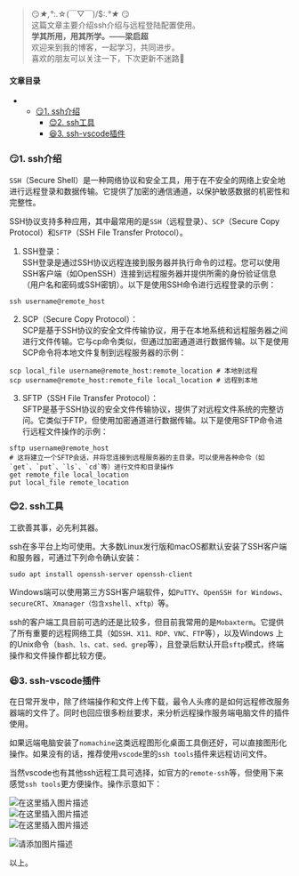 







> 
> 😏*★,°*:.☆(￣▽￣)/$:*.°★* 😏  
>  这篇文章主要介绍ssh介绍与远程登陆配置使用。  
>  **学其所用，用其所学。——梁启超**  
>  欢迎来到我的博客，一起学习，共同进步。  
>  喜欢的朋友可以关注一下，下次更新不迷路🥞
> 
> 
> 




#### 文章目录


* + [:smirk:1. ssh介绍](#smirk1_ssh_7)
	+ [:blush:2. ssh工具](#blush2_ssh_35)
	+ [:satisfied:3. ssh-vscode插件](#satisfied3_sshvscode_46)




### 😏1. ssh介绍


`SSH`（Secure Shell）是一种网络协议和安全工具，用于在不安全的网络上安全地进行远程登录和数据传输。它提供了加密的通信通道，以保护敏感数据的机密性和完整性。


SSH协议支持多种应用，其中最常用的是`SSH`（远程登录）、`SCP`（Secure Copy Protocol）和`SFTP`（SSH File Transfer Protocol）。


1. SSH登录：  
 SSH登录是通过SSH协议远程连接到服务器并执行命令的过程。您可以使用SSH客户端（如OpenSSH）连接到远程服务器并提供所需的身份验证信息（用户名和密码或SSH密钥）。以下是使用SSH命令进行远程登录的示例：



```
ssh username@remote_host

```

2. SCP（Secure Copy Protocol）：  
 SCP是基于SSH协议的安全文件传输协议，用于在本地系统和远程服务器之间进行文件传输。它与cp命令类似，但通过加密通道进行数据传输。以下是使用SCP命令将本地文件复制到远程服务器的示例：



```
scp local_file username@remote_host:remote_location # 本地到远程
scp username@remote_host:remote_file local_location # 远程到本地

```

3. SFTP（SSH File Transfer Protocol）：  
 SFTP是基于SSH协议的安全文件传输协议，提供了对远程文件系统的完整访问。它类似于FTP，但使用加密通道进行数据传输。以下是使用SFTP命令进行远程文件操作的示例：



```
sftp username@remote_host
# 这将建立一个SFTP会话，并将您连接到远程服务器的主目录。可以使用各种命令（如`get`、`put`、`ls`、`cd`等）进行文件和目录操作
get remote_file local_location
put local_file remote_location

```

### 😊2. ssh工具


工欲善其事，必先利其器。


ssh在多平台上均可使用。大多数Linux发行版和macOS都默认安装了SSH客户端和服务器，可通过下列命令确认安装：



```
sudo apt install openssh-server openssh-client

```

Windows端可以使用第三方SSH客户端软件，如`PuTTY`、`OpenSSH for Windows`、`secureCRT`、`Xmanager（包含xshell、xftp）`等。


ssh的客户端工具目前可选的还是比较多，但目前我常用的是`Mobaxterm`。它提供了所有重要的远程网络工具（如`SSH、X11、RDP、VNC、FTP`等），以及Windows 上的Unix命令（`bash、ls、cat、sed、grep`等），且登录后默认开启`sftp`模式，终端操作和文件操作都比较方便。


### 😆3. ssh-vscode插件


在日常开发中，除了终端操作和文件上传下载，最令人头疼的是如何远程修改服务器端的文件了。同时也回应很多粉丝要求，来分析远程操作服务端电脑文件的插件使用。


如果远端电脑安装了`nomachine`这类远程图形化桌面工具倒还好，可以直接图形化操作。如果没有的话，推荐使用`vscode`里的`ssh tools`插件来远程访问文件。


当然vscode也有其他ssh远程工具可选择，如官方的`remote-ssh`等，但使用下来感觉`ssh tools`更方便操作。操作示意如下：


![在这里插入图片描述](https://img-blog.csdnimg.cn/direct/49ec017a656241e0acc34c3bfe29392b.png)  
 ![在这里插入图片描述](https://img-blog.csdnimg.cn/direct/aa30aa00df9f430f9405b05743a00c47.png)  
 ![在这里插入图片描述](https://img-blog.csdnimg.cn/direct/c30b276ec1c14e72a13428b080ed18b9.png)


![请添加图片描述](https://img-blog.csdnimg.cn/5ea93bb657184b9eb8515cc76047c16a.png)


以上。





